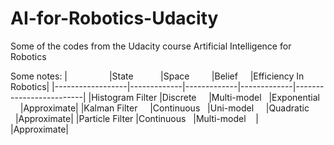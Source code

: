 # AI-for-Robotics-Udacity
Some of the codes from the Udacity course Artificial Intelligence for Robotics

Some notes:
|	                  |State           |Space	         |Belief	      |Efficiency	In Robotics|
|------------------|-------------|-------------|-------------|-------------------------|
|Histogram Filter	 |Discrete	     |Multi-model	   |Exponential	       |Approximate|
|Kalman Filter	     |Continuous	    |Uni-model	      |Quadratic	         |Approximate|
|Particle Filter	  |Continuous	   |Multi-model	    |                   |Approximate|
